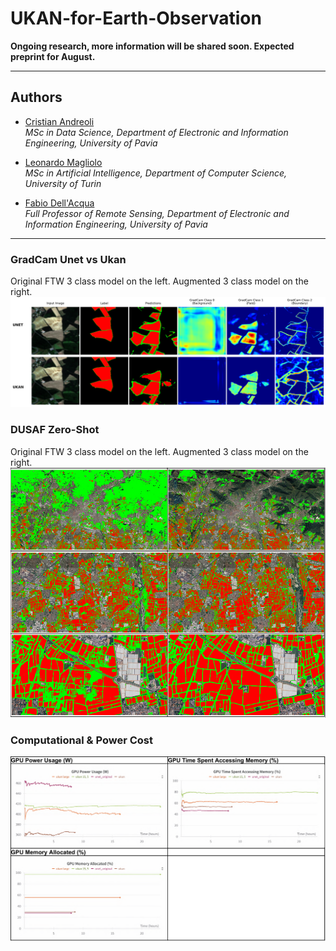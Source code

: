 # UKAN-for-Earth-Observation
**Ongoing research, more information will be shared soon. Expected preprint for August.**

---

## Authors
- [Cristian Andreoli](https://github.com/CristianAndreoli94/)  
  *MSc in Data Science, Department of Electronic and Information Engineering, University of Pavia*  

- [Leonardo Magliolo](https://github.com/MaglioloLeonardo)  
  *MSc in Artificial Intelligence, Department of Computer Science, University of Turin*  

- [Fabio Dell'Acqua](http://tlclab.unipv.it/index.php/people/the-team?view=article&id=75&catid=23)  
  *Full Professor of Remote Sensing, Department of Electronic and Information Engineering, University of Pavia*  

---

### GradCam Unet vs Ukan
Original FTW 3 class model on the left. Augmented 3 class model on the right.  
![DUSAF Zero-Shot](images/GradCam_grid.PNG)

### DUSAF Zero-Shot
Original FTW 3 class model on the left. Augmented 3 class model on the right.  
![DUSAF Zero-Shot](images/DUSAF_zero_shot.PNG)

### Computational & Power Cost
![Computational & Power Cost](images/Computational_Power_Cost.PNG)
